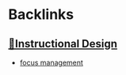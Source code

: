 
# Backlinks
## [🌱Instructional Design](<🌱Instructional Design.md>)
- [focus management](<focus management.md>)

